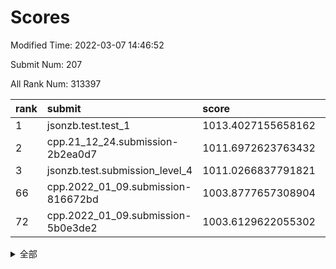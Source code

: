 # Scores

Modified Time: 2022-03-07 14:46:52

Submit Num: 207

All Rank Num: 313397

| rank |               submit               |       score        |       sigma        | pk_num |
| :--- | :--------------------------------- | :----------------- | :----------------- | :----- |
| 1    | jsonzb.test.test_1                 | 1013.4027155658162 | 0.8458060619795139 | 6057   |
| 2    | cpp.21_12_24.submission-2b2ea0d7   | 1011.6972623763432 | 0.8101037325044871 | 6054   |
| 3    | jsonzb.test.submission_level_4     | 1011.0266837791821 | 0.804159136523917  | 6057   |
| 66   | cpp.2022_01_09.submission-816672bd | 1003.8777657308904 | 0.7272675921844284 | 6059   |
| 72   | cpp.2022_01_09.submission-5b0e3de2 | 1003.6129622055302 | 0.7281468511115703 | 6056   |


<details>
<summary>全部</summary>

| rank |                 submit                 |       score        |       sigma        | pk_num |
| :--- | :------------------------------------- | :----------------- | :----------------- | :----- |
| 1    | jsonzb.test.test_1                     | 1013.4027155658162 | 0.8458060619795139 | 6057   |
| 2    | cpp.21_12_24.submission-2b2ea0d7       | 1011.6972623763432 | 0.8101037325044871 | 6054   |
| 3    | jsonzb.test.submission_level_4         | 1011.0266837791821 | 0.804159136523917  | 6057   |
| 4    | gobigger.level_3.submission_level_3_38 | 1010.9726543986342 | 0.7615424069182462 | 6055   |
| 5    | gobigger.level_3.submission_level_3_44 | 1010.9410207381343 | 0.7631134620077928 | 6061   |
| 6    | gobigger.level_3.submission_level_3_10 | 1010.9105448718681 | 0.7574423211989512 | 6053   |
| 7    | gobigger.level_3.submission_level_3_39 | 1010.8976506724874 | 0.7677138280302587 | 6056   |
| 8    | gobigger.level_3.submission_level_3_42 | 1010.7219680919826 | 0.7842904625842554 | 6058   |
| 9    | gobigger.level_3.submission_level_3_13 | 1010.6424210941432 | 0.7583008860978959 | 6063   |
| 10   | gobigger.level_3.submission_level_3_22 | 1010.579738725652  | 0.7691806425483577 | 6052   |
| 11   | gobigger.level_3.submission_level_3_6  | 1010.5332723816474 | 0.7456995856409422 | 6062   |
| 12   | gobigger.level_3.submission_level_3_4  | 1010.5263759412179 | 0.7889484782817157 | 6057   |
| 13   | gobigger.level_3.submission_level_3_41 | 1010.5082657856217 | 0.7564639279291024 | 6052   |
| 14   | gobigger.level_3.submission_level_3_21 | 1010.4350768827874 | 0.7855598267986904 | 6046   |
| 15   | gobigger.level_3.submission_level_3_11 | 1010.4176804527402 | 0.772826815126237  | 6051   |
| 16   | gobigger.level_3.submission_level_3_29 | 1010.3949151861735 | 0.7558648938653576 | 6056   |
| 17   | gobigger.level_3.submission_level_3_49 | 1010.3843196792028 | 0.7409343802749879 | 6060   |
| 18   | gobigger.level_3.submission_level_3_45 | 1010.2718191125547 | 0.7522347065393987 | 6056   |
| 19   | gobigger.level_3.submission_level_3_16 | 1010.2547789892757 | 0.7615581708338196 | 6056   |
| 20   | gobigger.level_3.submission_level_3_36 | 1010.2506655849671 | 0.7687573964612691 | 6055   |
| 21   | gobigger.level_3.submission_level_3_19 | 1010.2433741333842 | 0.7553355932221415 | 6054   |
| 22   | gobigger.level_3.submission_level_3_46 | 1010.174672649916  | 0.747591350073208  | 6055   |
| 23   | gobigger.level_3.submission_level_3_1  | 1010.1674241923912 | 0.7713394838848929 | 6052   |
| 24   | gobigger.level_3.submission_level_3_40 | 1010.1302412418298 | 0.7497145814627363 | 6057   |
| 25   | gobigger.level_3.submission_level_3_17 | 1010.1291191222142 | 0.7470734763043981 | 6057   |
| 26   | gobigger.level_3.submission_level_3_9  | 1010.1038391736945 | 0.7667447339241561 | 6057   |
| 27   | gobigger.level_3.submission_level_3_37 | 1010.0935308734619 | 0.7673861882109532 | 6055   |
| 28   | gobigger.level_3.submission_level_3_31 | 1010.0609408486998 | 0.7442500028840857 | 6052   |
| 29   | gobigger.level_3.submission_level_3_25 | 1009.9653841637952 | 0.7612632500627065 | 6056   |
| 30   | gobigger.level_3.submission_level_3_48 | 1009.8393670675102 | 0.7651580491419355 | 6056   |
| 31   | gobigger.level_3.submission_level_3_26 | 1009.8347687983926 | 0.7379352010006095 | 6053   |
| 32   | gobigger.level_3.submission_level_3_35 | 1009.7566389944853 | 0.7575636621021942 | 6056   |
| 33   | gobigger.level_3.submission_level_3_14 | 1009.7558587778294 | 0.7727116725944296 | 6057   |
| 34   | gobigger.level_3.submission_level_3_12 | 1009.652322526315  | 0.7511733564126343 | 6057   |
| 35   | gobigger.level_3.submission_level_3_43 | 1009.5797182011596 | 0.7470838365313938 | 6053   |
| 36   | gobigger.level_3.submission_level_3_18 | 1009.5602311706846 | 0.773076139991825  | 6056   |
| 37   | gobigger.level_3.submission_level_3_3  | 1009.4429528452723 | 0.7721504784137576 | 6055   |
| 38   | gobigger.level_3.submission_level_3_15 | 1009.4367990502768 | 0.7372932330765283 | 6055   |
| 39   | gobigger.level_3.submission_level_3_34 | 1009.3074410460993 | 0.736074351764371  | 6054   |
| 40   | gobigger.level_3.submission_level_3_2  | 1009.1804087772578 | 0.7483851625554778 | 6058   |
| 41   | gobigger.level_3.submission_level_3_7  | 1009.1723722930589 | 0.7782497241639531 | 6056   |
| 42   | gobigger.level_3.submission_level_3_30 | 1009.1569859146493 | 0.746745120416733  | 6059   |
| 43   | gobigger.level_3.submission_level_3_8  | 1009.1513663020114 | 0.7710751328892204 | 6059   |
| 44   | gobigger.level_3.submission_level_3_0  | 1009.1024993348569 | 0.7645788138269143 | 6052   |
| 45   | gobigger.level_3.submission_level_3_27 | 1009.0568743990931 | 0.7506841855720288 | 6060   |
| 46   | gobigger.level_3.submission_level_3_28 | 1009.0021646974532 | 0.7437957901798585 | 6056   |
| 47   | gobigger.level_3.submission_level_3_23 | 1008.9591033492572 | 0.7523690641022647 | 6058   |
| 48   | gobigger.level_3.submission_level_3_32 | 1008.7976900790127 | 0.7367016851874543 | 6055   |
| 49   | gobigger.level_3.submission_level_3_24 | 1008.7227206100671 | 0.744619061207451  | 6056   |
| 50   | gobigger.level_3.submission_level_3_20 | 1008.7074881502889 | 0.7523244474815927 | 6058   |
| 51   | gobigger.level_3.submission_level_3_47 | 1008.7052871322173 | 0.7486978342275333 | 6057   |
| 52   | gobigger.level_3.submission_level_3_33 | 1008.233179477485  | 0.7353833117882947 | 6048   |
| 53   | gobigger.level_3.submission_level_3_5  | 1007.8843489537549 | 0.7430131307908024 | 6053   |
| 54   | gobigger.level_1.submission_level_1_47 | 1004.8907938418024 | 0.7338454425707126 | 6057   |
| 55   | gobigger.level_1.submission_level_1_10 | 1004.8730208892242 | 0.7140589094623532 | 6061   |
| 56   | gobigger.level_1.submission_level_1_49 | 1004.5071464931152 | 0.7220986182458489 | 6055   |
| 57   | gobigger.level_1.submission_level_1_0  | 1004.3410239220335 | 0.6981820726067022 | 6055   |
| 58   | gobigger.level_1.submission_level_1_14 | 1004.2420470138545 | 0.7214178085667627 | 6055   |
| 59   | gobigger.level_1.submission_level_1_29 | 1004.2287000919845 | 0.715473515089856  | 6055   |
| 60   | gobigger.level_1.submission_level_1_23 | 1004.1588014227734 | 0.719616673418284  | 6061   |
| 61   | gobigger.level_1.submission_level_1_22 | 1004.1511926820017 | 0.7131118230317065 | 6052   |
| 62   | gobigger.level_1.submission_level_1_36 | 1004.1233352560961 | 0.7332889032774154 | 6057   |
| 63   | gobigger.level_1.submission_level_1_34 | 1004.089198554124  | 0.7149050401034535 | 6051   |
| 64   | gobigger.level_1.submission_level_1_24 | 1003.9533012639437 | 0.7218562734825659 | 6058   |
| 65   | gobigger.level_1.submission_level_1_13 | 1003.8901605968194 | 0.7146681205888884 | 6056   |
| 66   | cpp.2022_01_09.submission-816672bd     | 1003.8777657308904 | 0.7272675921844284 | 6059   |
| 67   | gobigger.level_1.submission_level_1_2  | 1003.8416813951019 | 0.7159649437113986 | 6055   |
| 68   | gobigger.level_1.submission_level_1_30 | 1003.7883875983936 | 0.7217197015247262 | 6059   |
| 69   | gobigger.level_1.submission_level_1_41 | 1003.7738291862391 | 0.7050895783863529 | 6056   |
| 70   | gobigger.level_1.submission_level_1_18 | 1003.7534560416289 | 0.7119584045144904 | 6054   |
| 71   | gobigger.level_1.submission_level_1_26 | 1003.6133984573197 | 0.7222128375873349 | 6058   |
| 72   | cpp.2022_01_09.submission-5b0e3de2     | 1003.6129622055302 | 0.7281468511115703 | 6056   |
| 73   | gobigger.level_1.submission_level_1_6  | 1003.5906905327429 | 0.7110440011626893 | 6056   |
| 74   | gobigger.level_1.submission_level_1_20 | 1003.5330664722287 | 0.7212198401259285 | 6054   |
| 75   | gobigger.level_1.submission_level_1_40 | 1003.5029290196287 | 0.7143505148458276 | 6055   |
| 76   | gobigger.level_1.submission_level_1_5  | 1003.4967866441442 | 0.7238501655542963 | 6059   |
| 77   | gobigger.level_1.submission_level_1_12 | 1003.4776366310217 | 0.702808038883343  | 6059   |
| 78   | gobigger.level_1.submission_level_1_31 | 1003.4772934025619 | 0.7182053382353937 | 6056   |
| 79   | gobigger.level_1.submission_level_1_35 | 1003.4675798919067 | 0.7236831039147671 | 6055   |
| 80   | gobigger.level_1.submission_level_1_38 | 1003.3883730397378 | 0.7137451239757118 | 6059   |
| 81   | gobigger.level_1.submission_level_1_8  | 1003.3368147798432 | 0.7082094204273757 | 6052   |
| 82   | gobigger.level_1.submission_level_1_1  | 1003.3300270121814 | 0.7092634798207049 | 6053   |
| 83   | gobigger.level_1.submission_level_1_39 | 1003.3092492395931 | 0.7196104307023964 | 6056   |
| 84   | gobigger.level_1.submission_level_1_17 | 1003.2466232436633 | 0.7141695102282575 | 6052   |
| 85   | gobigger.level_1.submission_level_1_19 | 1003.2260752968093 | 0.716896607901339  | 6057   |
| 86   | gobigger.level_1.submission_level_1_48 | 1003.2247920964455 | 0.7094420818086428 | 6053   |
| 87   | gobigger.level_1.submission_level_1_27 | 1003.1166068137034 | 0.7170128604961301 | 6058   |
| 88   | gobigger.level_1.submission_level_1_3  | 1003.0601655169153 | 0.7325532050207328 | 6056   |
| 89   | gobigger.level_1.submission_level_1_21 | 1002.9959817952121 | 0.7165103346127233 | 6053   |
| 90   | gobigger.level_1.submission_level_1_42 | 1002.9931011081852 | 0.7054489970598766 | 6059   |
| 91   | gobigger.level_1.submission_level_1_28 | 1002.9777940746005 | 0.7074725828374197 | 6057   |
| 92   | gobigger.level_1.submission_level_1_44 | 1002.8879087077328 | 0.7108153115388381 | 6059   |
| 93   | gobigger.level_1.submission_level_1_45 | 1002.8753246976728 | 0.7118389833705089 | 6054   |
| 94   | gobigger.level_1.submission_level_1_9  | 1002.8196956097617 | 0.7178388115887999 | 6056   |
| 95   | gobigger.level_1.submission_level_1_32 | 1002.8072162483872 | 0.7066876311133632 | 6049   |
| 96   | gobigger.level_1.submission_level_1_25 | 1002.7117287561966 | 0.7170259241630113 | 6053   |
| 97   | gobigger.level_1.submission_level_1_4  | 1002.6871501860111 | 0.7229430886131272 | 6056   |
| 98   | gobigger.level_1.submission_level_1_43 | 1002.67093145303   | 0.7172322294066638 | 6058   |
| 99   | gobigger.level_1.submission_level_1_37 | 1002.5702784477236 | 0.7154396072174148 | 6058   |
| 100  | gobigger.level_1.submission_level_1_15 | 1002.5674531030222 | 0.7143817626639715 | 6050   |
| 101  | gobigger.level_1.submission_level_1_33 | 1001.9115359225206 | 0.7107087856400038 | 6053   |
| 102  | gobigger.level_1.submission_level_1_16 | 1001.7821650991316 | 0.7106715125486883 | 6055   |
| 103  | gobigger.level_1.submission_level_1_7  | 1001.720307712342  | 0.7057557297231148 | 6057   |
| 104  | gobigger.level_1.submission_level_1_11 | 1001.7152601981838 | 0.7055878349142319 | 6055   |
| 105  | gobigger.level_1.submission_level_1_46 | 1001.5854028188337 | 0.7192106401038081 | 6056   |
| 106  | gobigger.random.submission_random_33   | 997.0719434345923  | 0.6989427836922977 | 6054   |
| 107  | gobigger.random.submission_random_32   | 996.9593975758664  | 0.701290237240723  | 6057   |
| 108  | gobigger.random.submission_random_17   | 996.9554504148059  | 0.7081400334697091 | 6061   |
| 109  | gobigger.random.submission_random_22   | 996.9308996679799  | 0.7148872972293115 | 6056   |
| 110  | gobigger.random.submission_random_42   | 996.9007165646965  | 0.7026255025101431 | 6062   |
| 111  | gobigger.random.submission_random_5    | 996.8543354844057  | 0.7018673450109951 | 6052   |
| 112  | gobigger.random.submission_random_30   | 996.796878383443   | 0.7120870260755922 | 6058   |
| 113  | gobigger.random.submission_random_7    | 996.7169348230733  | 0.7114687951854254 | 6056   |
| 114  | gobigger.random.submission_random_41   | 996.7168149668083  | 0.6972480970361641 | 6059   |
| 115  | gobigger.random.submission_random_28   | 996.6046274410132  | 0.6995903095255642 | 6058   |
| 116  | gobigger.random.submission_random_18   | 996.5617506272313  | 0.7107435037652498 | 6059   |
| 117  | gobigger.random.submission_random_6    | 996.5424770014716  | 0.6889986147634751 | 6053   |
| 118  | gobigger.random.submission_random_11   | 996.5116382051071  | 0.7047409183196913 | 6056   |
| 119  | gobigger.random.submission_random_44   | 996.4627878008757  | 0.7109628985813785 | 6054   |
| 120  | gobigger.random.submission_random_13   | 996.4164578115683  | 0.7049513200101901 | 6057   |
| 121  | gobigger.random.submission_random_25   | 996.3951753630217  | 0.715882047445495  | 6052   |
| 122  | gobigger.random.submission_random_3    | 996.3471217690048  | 0.717242635302186  | 6057   |
| 123  | gobigger.random.submission_random_27   | 996.2984380432575  | 0.72880005078755   | 6056   |
| 124  | gobigger.random.submission_random_40   | 996.288264990864   | 0.7032626078374153 | 6056   |
| 125  | gobigger.random.submission_random_20   | 996.2584840920917  | 0.7078470895264685 | 6057   |
| 126  | gobigger.random.submission_random_39   | 996.2519246786518  | 0.7196787441333986 | 6055   |
| 127  | gobigger.random.submission_random_23   | 996.2000325001424  | 0.72277587396535   | 6062   |
| 128  | gobigger.random.submission_random_8    | 996.0554260121822  | 0.709059998689592  | 6055   |
| 129  | gobigger.random.submission_random_38   | 996.02781489506    | 0.7161153601664216 | 6058   |
| 130  | gobigger.random.submission_random_31   | 996.0175424503708  | 0.7052705321358931 | 6052   |
| 131  | gobigger.random.submission_random_16   | 995.9431811284139  | 0.6990760209110232 | 6054   |
| 132  | gobigger.random.submission_random_14   | 995.9338444513443  | 0.720804940448084  | 6060   |
| 133  | gobigger.random.submission_random_34   | 995.9061002704108  | 0.7139341125622998 | 6054   |
| 134  | gobigger.random.submission_random_36   | 995.8620293452053  | 0.7047715199310436 | 6053   |
| 135  | gobigger.random.submission_random_1    | 995.8546005429714  | 0.7165883746426871 | 6053   |
| 136  | gobigger.random.submission_random_15   | 995.839867836087   | 0.716962441182315  | 6057   |
| 137  | gobigger.random.submission_random_10   | 995.828280934736   | 0.7088016150002867 | 6055   |
| 138  | gobigger.random.submission_random_46   | 995.5681612889325  | 0.7148019659079901 | 6058   |
| 139  | gobigger.random.submission_random_45   | 995.5438089799844  | 0.7054062655156943 | 6058   |
| 140  | gobigger.random.submission_random_26   | 995.4682978195094  | 0.7064907554512784 | 6054   |
| 141  | gobigger.random.submission_random_9    | 995.4425920628616  | 0.7217876050754469 | 6060   |
| 142  | gobigger.random.submission_random_2    | 995.419714473506   | 0.7129824629264118 | 6051   |
| 143  | gobigger.random.submission_random_29   | 995.3938693875     | 0.721477538405801  | 6054   |
| 144  | gobigger.random.submission_random_49   | 995.3709582772833  | 0.7110696737766463 | 6053   |
| 145  | gobigger.random.submission_random_35   | 995.3573505776726  | 0.7102461032827411 | 6058   |
| 146  | gobigger.random.submission_random_47   | 995.3290607213695  | 0.7102696161894452 | 6048   |
| 147  | gobigger.random.submission_random_0    | 995.3268708031318  | 0.7141904750854519 | 6055   |
| 148  | gobigger.random.submission_random_21   | 995.1835918186946  | 0.6927122541317468 | 6058   |
| 149  | gobigger.random.submission_random_24   | 995.1712950054491  | 0.722025130195279  | 6053   |
| 150  | gobigger.random.submission_random_43   | 995.1703841162663  | 0.7019890879393231 | 6058   |
| 151  | gobigger.level_2.submission_level_2_25 | 995.128828107233   | 0.727047820270379  | 6057   |
| 152  | gobigger.random.submission_random_4    | 995.095055352719   | 0.7103328915790216 | 6054   |
| 153  | gobigger.random.submission_random_37   | 995.0703855266185  | 0.720132530261648  | 6055   |
| 154  | gobigger.random.submission_random_48   | 995.0120945970855  | 0.7219873431046874 | 6052   |
| 155  | gobigger.random.submission_random_12   | 994.6898968982277  | 0.7036042977417083 | 6056   |
| 156  | gobigger.level_2.submission_level_2_23 | 994.5116451774343  | 0.7212783869724769 | 6059   |
| 157  | gobigger.level_2.submission_level_2_32 | 994.4516836204855  | 0.7179968847872102 | 6061   |
| 158  | gobigger.level_2.submission_level_2_34 | 994.141184701424   | 0.7226024716537774 | 6051   |
| 159  | gobigger.random.submission_random_19   | 993.6721619177075  | 0.716783983399414  | 6058   |
| 160  | gobigger.level_2.submission_level_2_30 | 993.5688232215924  | 0.7280618831990315 | 6058   |
| 161  | gobigger.level_2.submission_level_2_45 | 993.4863202832264  | 0.7352499177758504 | 6053   |
| 162  | gobigger.level_2.submission_level_2_22 | 993.3432406831374  | 0.7399252642362852 | 6058   |
| 163  | gobigger.level_2.submission_level_2_5  | 993.168262061555   | 0.7353515847042793 | 6057   |
| 164  | gobigger.level_2.submission_level_2_28 | 993.1670211916633  | 0.7443919885207241 | 6059   |
| 165  | gobigger.level_2.submission_level_2_15 | 993.0717036644694  | 0.7425405400052127 | 6055   |
| 166  | gobigger.level_2.submission_level_2_10 | 992.9977612728309  | 0.7309567636080876 | 6057   |
| 167  | gobigger.level_2.submission_level_2_16 | 992.9359972193445  | 0.7400419137248008 | 6057   |
| 168  | gobigger.level_2.submission_level_2_33 | 992.9190341159028  | 0.751057486583452  | 6058   |
| 169  | gobigger.level_2.submission_level_2_43 | 992.8251738002044  | 0.736411302934653  | 6053   |
| 170  | gobigger.level_2.submission_level_2_19 | 992.7868291179304  | 0.7288300391437016 | 6056   |
| 171  | gobigger.level_2.submission_level_2_42 | 992.7765944669395  | 0.7266496715406903 | 6054   |
| 172  | gobigger.level_2.submission_level_2_14 | 992.772003161555   | 0.7343842499568208 | 6055   |
| 173  | gobigger.level_2.submission_level_2_38 | 992.7637136965334  | 0.7427099616487632 | 6059   |
| 174  | gobigger.level_2.submission_level_2_26 | 992.5045634690773  | 0.7347053485002464 | 6055   |
| 175  | gobigger.level_2.submission_level_2_4  | 992.4726840216479  | 0.7430900689752191 | 6061   |
| 176  | gobigger.level_2.submission_level_2_7  | 992.4509133764468  | 0.73260616262523   | 6057   |
| 177  | gobigger.level_2.submission_level_2_11 | 992.3226329037485  | 0.7385227723676452 | 6057   |
| 178  | gobigger.level_2.submission_level_2_17 | 992.2969927963335  | 0.7641181960960588 | 6058   |
| 179  | gobigger.level_2.submission_level_2_47 | 992.2664423555775  | 0.733978096014952  | 6052   |
| 180  | gobigger.level_2.submission_level_2_0  | 992.1980156476998  | 0.7549071532441292 | 6060   |
| 181  | gobigger.level_2.submission_level_2_24 | 992.1926299422647  | 0.7529694654969268 | 6059   |
| 182  | gobigger.level_2.submission_level_2_48 | 992.1379863696815  | 0.7379753834869301 | 6058   |
| 183  | gobigger.level_2.submission_level_2_44 | 992.135592127514   | 0.7432898032764287 | 6052   |
| 184  | gobigger.level_2.submission_level_2_2  | 992.013337901472   | 0.7559523118404012 | 6061   |
| 185  | gobigger.level_2.submission_level_2_9  | 992.0094036667982  | 0.7363293350792727 | 6061   |
| 186  | gobigger.level_2.submission_level_2_6  | 991.9440423978251  | 0.7557194124594184 | 6059   |
| 187  | gobigger.level_2.submission_level_2_21 | 991.9198518474475  | 0.7527881116917435 | 6055   |
| 188  | gobigger.level_2.submission_level_2_1  | 991.884849133581   | 0.73981997653025   | 6058   |
| 189  | gobigger.level_2.submission_level_2_31 | 991.8627152358104  | 0.7418645311789048 | 6056   |
| 190  | gobigger.level_2.submission_level_2_27 | 991.7887819833657  | 0.7455893392583127 | 6059   |
| 191  | gobigger.level_2.submission_level_2_18 | 991.7122769822212  | 0.7528284553973047 | 6056   |
| 192  | gobigger.level_2.submission_level_2_39 | 991.6750552687575  | 0.7450935236496956 | 6055   |
| 193  | gobigger.level_2.submission_level_2_49 | 991.6742233817869  | 0.733212729261041  | 6051   |
| 194  | gobigger.level_2.submission_level_2_13 | 991.6708239020118  | 0.7567006401529877 | 6057   |
| 195  | gobigger.level_2.submission_level_2_36 | 991.5658871946271  | 0.7534737820925663 | 6057   |
| 196  | gobigger.level_2.submission_level_2_20 | 991.5181839935916  | 0.7456439958462996 | 6060   |
| 197  | gobigger.level_2.submission_level_2_12 | 991.4617008101375  | 0.7513872090731674 | 6063   |
| 198  | gobigger.level_2.submission_level_2_3  | 991.448885051517   | 0.7490264887042166 | 6061   |
| 199  | gobigger.level_2.submission_level_2_29 | 991.3214053890129  | 0.7520638331357642 | 6055   |
| 200  | gobigger.level_2.submission_level_2_35 | 991.2776655036137  | 0.74669959892062   | 6053   |
| 201  | gobigger.level_2.submission_level_2_8  | 991.2153454837645  | 0.7582199255039009 | 6056   |
| 202  | gobigger.level_2.submission_level_2_46 | 991.0061783795286  | 0.7487293861725715 | 6053   |
| 203  | gobigger.level_2.submission_level_2_41 | 990.8461395211933  | 0.7230415505966291 | 6059   |
| 204  | gobigger.level_2.submission_level_2_37 | 990.7247034643475  | 0.7507767320579234 | 6054   |
| 205  | gobigger.level_2.submission_level_2_40 | 990.0242277716962  | 0.7670798411152087 | 6057   |
| 206  | gobigger.none.submission_none_1        | 977.8988088229964  | 1.296056971067577  | 6054   |
| 207  | gobigger.none.submission_none_0        | 977.0728155259385  | 1.4470210290371868 | 6057   |

</details>